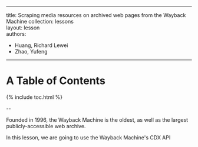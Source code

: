 <!-- See lesson template: https://programminghistorian.org/en/lesson-template.md -->

---
title: Scraping media resources on archived web pages from the Wayback Machine
collection: lessons  
layout: lesson  
authors:
- Huang, Richard Lewei
- Zhao, Yufeng
---

# A Table of Contents

{% include toc.html %}

--

Founded in 1996, the Wayback Machine is the oldest, as well as the largest publicly-accessible web archive. 

In this lesson, we are going to use the Wayback Machine's CDX API 